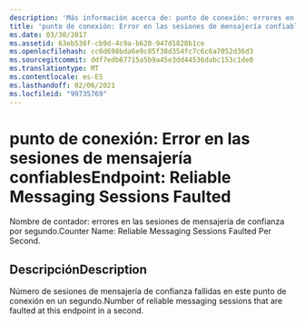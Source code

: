 ```yaml
---
description: 'Más información acerca de: punto de conexión: errores en las sesiones de mensajería de confianza'
title: 'punto de conexión: Error en las sesiones de mensajería confiables'
ms.date: 03/30/2017
ms.assetid: 63eb536f-cb9d-4c9a-b620-947d1828b1ce
ms.openlocfilehash: cc0d698bda6e9c85f38d354fc7c6c6a7052d36d3
ms.sourcegitcommit: ddf7edb67715a5b9a45e3dd44536dabc153c1de0
ms.translationtype: MT
ms.contentlocale: es-ES
ms.lasthandoff: 02/06/2021
ms.locfileid: "99735769"
---
```

# <a name="endpoint-reliable-messaging-sessions-faulted"></a><span data-ttu-id="e4141-103">punto de conexión: Error en las sesiones de mensajería confiables</span><span class="sxs-lookup"><span data-stu-id="e4141-103">Endpoint: Reliable Messaging Sessions Faulted</span></span>

<span data-ttu-id="e4141-104">Nombre de contador: errores en las sesiones de mensajería de confianza por segundo.</span><span class="sxs-lookup"><span data-stu-id="e4141-104">Counter Name: Reliable Messaging Sessions Faulted Per Second.</span></span>  
  
## <a name="description"></a><span data-ttu-id="e4141-105">Descripción</span><span class="sxs-lookup"><span data-stu-id="e4141-105">Description</span></span>  

 <span data-ttu-id="e4141-106">Número de sesiones de mensajería de confianza fallidas en este punto de conexión en un segundo.</span><span class="sxs-lookup"><span data-stu-id="e4141-106">Number of reliable messaging sessions that are faulted at this endpoint in a second.</span></span>
